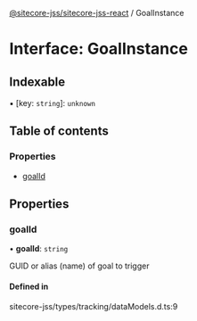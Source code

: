 [@sitecore-jss/sitecore-jss-react](../README.md) / GoalInstance

# Interface: GoalInstance

## Indexable

▪ [key: `string`]: `unknown`

## Table of contents

### Properties

- [goalId](GoalInstance.md#goalid)

## Properties

### goalId

• **goalId**: `string`

GUID or alias (name) of goal to trigger

#### Defined in

sitecore-jss/types/tracking/dataModels.d.ts:9
